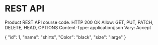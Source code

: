 #  REST API 
Product REST API course code.
HTTP 200 OK
Allow: GET, PUT, PATCH, DELETE, HEAD, OPTIONS
Content-Type: application/json
Vary: Accept

{
    "id": 1,
    "name": "shirts",
    "Color": "black",
    "size": "large"
}